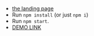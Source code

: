 - [the landing page](https://www.figma.com/file/nHz8bflIwJaWP3P99vKTH5/miami_home_new?node-id=0%3A2)
- Run `npm install` (or just `npm i`)
- Run `npm start`.
- [DEMO LINK](https://Uanov.github.io/layout_miami/)